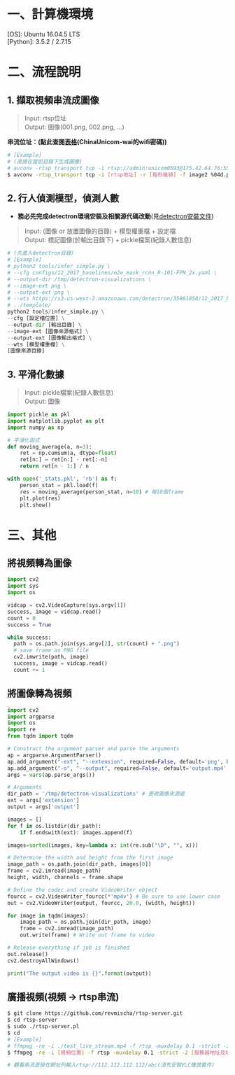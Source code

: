 # 一、計算機環境
[OS]: Ubuntu 16.04.5 LTS  
[Python]: 3.5.2 / 2.7.15

# 二、流程說明
## 1. 擷取視頻串流成圖像
> Input: rtsp位址  
> Output: 圖像(001.png, 002.png, ...)

**串流位址：(點此查閱[表格](../assets/rtsp_address.xlsx)(ChinaUnicom-wai的wifi密碼))**

```bash
# [Example]
# (直接在當前目錄下生成圖像)
# avconv -rtsp_transport tcp -i rtsp://admin:unicom0593@175.42.64.76:554/Streaming/Channels/301 -r 30 -f image2 %04d.png
$ avconv -rtsp_transport tcp -i [rtsp地址] -r [每秒幾禎] -f image2 %04d.png
```

## 2. 行人偵測模型，偵測人數
* **務必先完成detectron環境安裝及相關源代碼改動**(見[detectron安裝文件](object_detection.md))
> Input: (圖像 or 放置圖像的目錄) + 模型權重檔 + 設定檔  
> Output: 標記圖像(於輸出目錄下) + pickle檔案(紀錄人數信息)

```python
# (先進入detectron目錄)
# [Example]
# python2 tools/infer_simple.py \
# --cfg configs/12_2017_baselines/e2e_mask_rcnn_R-101-FPN_2x.yaml \
# --output-dir /tmp/detectron-visualizations \
# --image-ext png \
# --output-ext png \
# --wts https://s3-us-west-2.amazonaws.com/detectron/35861858/12_2017_baselines/e2e_mask_rcnn_R-101-FPN_2x.yaml.02_32_51.#SgT4y1cO/output/train/coco_2014_train:coco_2014_valminusminival/generalized_rcnn/model_final.pkl \
# ../template/
python2 tools/infer_simple.py \
--cfg [設定檔位置] \
--output-dir [輸出目錄] \
--image-ext [圖像來源格式] \
--output-ext [圖像輸出格式] \
--wts [模型權重檔] \
[圖像來源目錄]
```

## 3. 平滑化數據
> Input: pickle檔案(紀錄人數信息)  
> Output: 圖像

```python
import pickle as pkl
import matplotlib.pyplot as plt
import numpy as np

# 平滑化函式
def moving_average(a, n=3):
    ret = np.cumsum(a, dtype=float)
    ret[n:] = ret[n:] - ret[:-n]
    return ret[n - 1:] / n

with open('_stats.pkl', 'rb') as f:
    person_stat = pkl.load(f)
    res = moving_average(person_stat, n=10) # 每10個frame
    plt.plot(res)
    plt.show()

```

# 三、其他
## 將視頻轉為圖像
```python
import cv2
import sys
import os

vidcap = cv2.VideoCapture(sys.argv[1])
success, image = vidcap.read()
count = 0
success = True

while success:
  path = os.path.join(sys.argv[2], str(count) + ".png")
  # save frame as PNG file
  cv2.imwrite(path, image)
  success, image = vidcap.read()
  count += 1

```

## 將圖像轉為視頻
```python
import cv2
import argparse
import os
import re
from tqdm import tqdm

# Construct the argument parser and parse the arguments
ap = argparse.ArgumentParser()
ap.add_argument("-ext", "--extension", required=False, default='png', help="extension name. default is 'png'.")
ap.add_argument("-o", "--output", required=False, default='output.mp4', help="output video file")
args = vars(ap.parse_args())

# Arguments
dir_path = '/tmp/detectron-visualizations' # 更改圖像來源處
ext = args['extension']
output = args['output']

images = []
for f in os.listdir(dir_path):
    if f.endswith(ext): images.append(f)

images=sorted(images, key=lambda x: int(re.sub("\D", "", x)))

# Determine the width and height from the first image
image_path = os.path.join(dir_path, images[0])
frame = cv2.imread(image_path)
height, width, channels = frame.shape

# Define the codec and create VideoWriter object
fourcc = cv2.VideoWriter_fourcc(*'mp4v') # Be sure to use lower case
out = cv2.VideoWriter(output, fourcc, 20.0, (width, height))

for image in tqdm(images):
    image_path = os.path.join(dir_path, image)
    frame = cv2.imread(image_path)
    out.write(frame) # Write out frame to video

# Release everything if job is finished
out.release()
cv2.destroyAllWindows()

print("The output video is {}".format(output))
```

## 廣播視頻(視頻 -> rtsp串流)
```bash
$ git clone https://github.com/revmischa/rtsp-server.git
$ cd rtsp-server
$ sudo ./rtsp-server.pl
$ cd
# [Example]
# ffmpeg -re -i ./test_live_stream.mp4 -f rtsp -muxdelay 0.1 -strict -2 rtsp://112.112.112.112:5545/abc
$ ffmpeg -re -i [視頻位置] -f rtsp -muxdelay 0.1 -strict -2 [服務器地址及端口]

# 觀看串流直接在網址列輸入rtsp://112.112.112.112/abc(須先安裝VLC播放套件)
```
